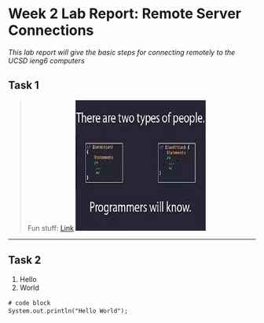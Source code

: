 # Week 2 Lab Report: Remote Server Connections

*This lab report will give the basic steps for connecting remotely to the UCSD ieng6 computers*

## Task 1
> Fun stuff:
[Link](https://jdweak.github.io/cse15l-lab-reports/)
![Image](https://github.com/jdweak/cse15l-lab-reports/blob/main/programmingjokesquish.jpg)

---

## Task 2
1. Hello
2. World

```
# code block
System.out.println("Hello World");
```
